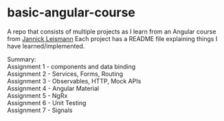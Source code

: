 # basic-angular-course
A repo that consists of multiple projects as I learn from an Angular course from [Jannick Leismann](https://www.udemy.com/course/complete-angular-14-course-learn-frontend-development)
Each project has a README file explaining things I have learned/implemented.

Summary:<br>
Assignment 1 - components and data binding<br>
Assignment 2 - Services, Forms, Routing<br>
Assignment 3 - Observables, HTTP, Mock APIs<br>
Assignment 4 - Angular Material<br>
Assignment 5 - NgRx<br>
Assignment 6 - Unit Testing<br>
Assignment 7 - Signals
